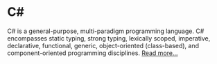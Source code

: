 # C#

C# is a general-purpose, multi-paradigm programming language. C# encompasses static typing, strong typing, lexically scoped, imperative, declarative, functional, generic, object-oriented (class-based), and component-oriented programming disciplines. [Read more...](https://en.wikipedia.org/wiki/C_Sharp_(programming_language))
